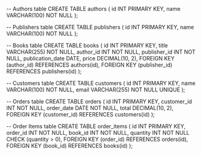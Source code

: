 -- Authors table
CREATE TABLE authors (
  id INT PRIMARY KEY,
  name VARCHAR(100) NOT NULL
);

-- Publishers table
CREATE TABLE publishers (
  id INT PRIMARY KEY,
  name VARCHAR(100) NOT NULL
);

-- Books table
CREATE TABLE books (
  id INT PRIMARY KEY,
  title VARCHAR(255) NOT NULL,
  author_id INT NOT NULL,
  publisher_id INT NOT NULL,
  publication_date DATE,
  price DECIMAL(10, 2),
  FOREIGN KEY (author_id) REFERENCES authors(id),
  FOREIGN KEY (publisher_id) REFERENCES publishers(id)
);

-- Customers table
CREATE TABLE customers (
  id INT PRIMARY KEY,
  name VARCHAR(100) NOT NULL,
  email VARCHAR(255) NOT NULL UNIQUE
);

-- Orders table
CREATE TABLE orders (
  id INT PRIMARY KEY,
  customer_id INT NOT NULL,
  order_date DATE NOT NULL,
  total DECIMAL(10, 2),
  FOREIGN KEY (customer_id) REFERENCES customers(id)
);

-- Order Items table
CREATE TABLE order_items (
  id INT PRIMARY KEY,
  order_id INT NOT NULL,
  book_id INT NOT NULL,
  quantity INT NOT NULL CHECK (quantity > 0),
  FOREIGN KEY (order_id) REFERENCES orders(id),
  FOREIGN KEY (book_id) REFERENCES books(id)
);

